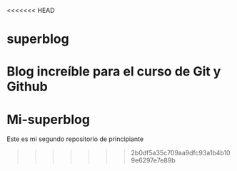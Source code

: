 <<<<<<< HEAD
# superblog
Blog increíble para el curso de Git y Github 
=======
# Mi-superblog
Este es mi segundo repositorio de principiante
>>>>>>> 2b0df5a35c709aa9dfc93a1b4b109e6297e7e89b
